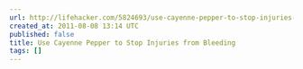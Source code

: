 ```yaml
---
url: http://lifehacker.com/5824693/use-cayenne-pepper-to-stop-injuries-from-bleeding
created_at: 2011-08-08 13:14 UTC
published: false
title: Use Cayenne Pepper to Stop Injuries from Bleeding
tags: []
---
```



